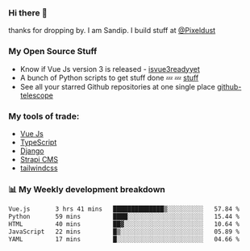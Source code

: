 ### Hi there 👋

thanks for dropping by.
I am Sandip. I build stuff at [@Pixeldust](github.com/pixeldust-in/)

###  **My Open Source Stuff**

 - Know if Vue Js version 3 is released -  [isvue3readyyet](https://github.com/sandiprb/isvue3readyyet)
 - A bunch of Python scripts to get stuff done 💤 💤 [stuff](https://github.com/sandiprb/stuff)
 - See all your starred Github repositories at one single place [github-telescope](https://github.com/sandiprb/github-telescope)



###  **My tools of trade:**
 - [Vue Js](https://github.com/vuejs/vue/)
 - [TypeScript](https://github.com/microsoft/TypeScript)
 - [Django](github.com/django/django)
 - [Strapi CMS](github.com/strapi/strapi)
 - [tailwindcss](https://github.com/tailwindlabs/tailwindcss)


###  📊 **My Weekly development breakdown**
<!--START_SECTION:waka-->

```txt
Vue.js       3 hrs 41 mins   ██████████████▒░░░░░░░░░░   57.84 %
Python       59 mins         ████░░░░░░░░░░░░░░░░░░░░░   15.44 %
HTML         40 mins         ██▓░░░░░░░░░░░░░░░░░░░░░░   10.64 %
JavaScript   22 mins         █▒░░░░░░░░░░░░░░░░░░░░░░░   05.89 %
YAML         17 mins         █░░░░░░░░░░░░░░░░░░░░░░░░   04.66 %
```

<!--END_SECTION:waka-->
